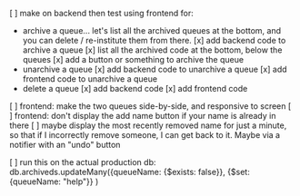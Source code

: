 [ ] make on backend then test using frontend for:

- archive a queue... let's list all the archived queues at the bottom, and you can delete / re-institute them from there.
  [x] add backend code to archive a queue
  [x] list all the archived code at the bottom, below the queues
  [x] add a button or something to archive the queue
- unarchive a queue
  [x] add backend code to unarchive a queue
  [x] add frontend code to unarchive a queue
- delete a queue
  [x] add backend code
  [x] add frontend code

[ ] frontend: make the two queues side-by-side, and responsive to screen
[ ] frontend: don't display the add name button if your name is already in there
[ ] maybe display the most recently removed name for just a minute, so that if I incorrectly remove someone, I can get back to it. Maybe via a notifier with an "undo" button

[ ] run this on the actual production db:
db.archiveds.updateMany({queueName: {$exists: false}}, {$set: {queueName: "help"}} )
